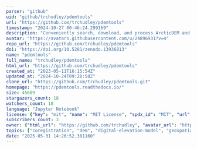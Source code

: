 ```yaml
---
parser: "github"
uid: "github/trchudley/pdemtools"
url: "https://github.com/trchudley/pdemtools"
timestamp: "2024-10-27 00:46:24.299169"
description: "Conveniently search, download, and process ArcticDEM and REMA products"
avatar: "https://avatars.githubusercontent.com/u/24896931?v=4"
repo_url: "https://github.com/trchudley/pdemtools"
doi: "https://doi.org/10.5281/zenodo.13936813"
name: "pdemtools"
full_name: "trchudley/pdemtools"
html_url: "https://github.com/trchudley/pdemtools"
created_at: "2023-05-11T16:15:54Z"
updated_at: "2024-10-24T09:28:58Z"
clone_url: "https://github.com/trchudley/pdemtools.git"
homepage: "https://pdemtools.readthedocs.io/"
size: 45609
stargazers_count: 18
watchers_count: 18
language: "Jupyter Notebook"
license: {"key": "mit", "name": "MIT License", "spdx_id": "MIT", "url": "https://api.github.com/licenses/mit", "node_id": "MDc6TGljZW5zZTEz"}
subscribers_count: 3
owner: {"html_url": "https://github.com/trchudley", "avatar_url": "https://avatars.githubusercontent.com/u/24896931?v=4", "login": "trchudley", "type": "User"}
topics: ["coregistration", "dem", "digital-elevation-model", "geospatial", "glaciers", "python", "rema", "terrain-analysis", "arcticdem", "polar-geospatial-center", "glaciology"]
date: "2025-05-31 14:26:52.381160"
---
```

